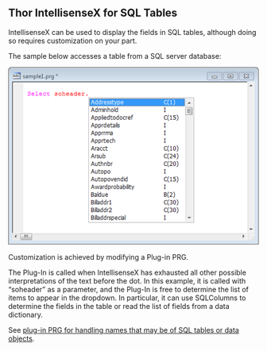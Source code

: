 ﻿## Thor IntellisenseX for SQL Tables

IntellisenseX can be used to display the fields in SQL tables, although doing so requires customization on your part.

The sample below accesses a table from a SQL server database:

![](images/thor_intellisensex_sql_table_snaghtmlbe1d5e2.png)

Customization is achieved by modifying a Plug-in PRG.

The Plug-In is called when IntellisenseX has exhausted all other possible interpretations of the text before the dot. In this example, it is called with “soheader” as a parameter, and the Plug-In is free to determine the list of items to appear in the dropdown. In particular, it can use SQLColumns to determine the fields in the table or read the list of fields from a data dictionary.

See [plug-in PRG for handling names that may be of SQL tables or data objects](Thor_IntellisenseX_Implicit_Tables.md).
